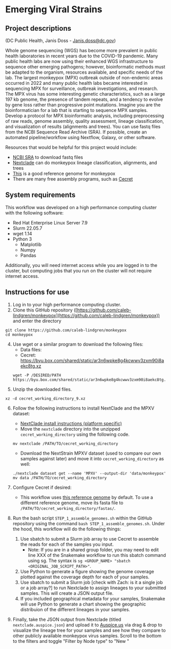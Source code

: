 # Emerging Viral Strains 

## Project descriptions

(DC Public Health, Janis Doss - Janis.doss@dc.gov)

Whole genome sequencing (WGS) has become more prevalent in public health laboratories in recent years due to the COVID-19 pandemic. Many public health labs are now using their enhanced WGS infrastructure to sequence other emerging pathogens; however, bioinformatic methods must be adapted to the organism, resources available, and specific needs of the lab. The largest monkeypox (MPX) outbreak outside of non-endemic areas occurred in 2022 and many public health labs became interested in sequencing MPX for surveillance, outbreak investigations, and research. The MPX virus has some interesting genetic characteristics, such as a large 197 kb genome, the presence of tandem repeats, and a tendency to evolve by gene loss rather than progressive point mutations. Imagine you are the bioinformatician for a lab that is starting to sequence MPX samples. Develop a protocol for MPX bioinformatic analysis, including preprocessing of raw reads, genome assembly, quality assessment, lineage classification, and visualization of results (alignments and trees). You can use fastq files from the NCBI Sequence Read Archive (SRA). If possible, create an automated pipeline/workflow using Nextflow, Galaxy, or other software.
 
Resources that would be helpful for this project would include:
- [NCBI SRA](https://www.ncbi.nlm.nih.gov/sra) to download fastq files
- [Nextclade](https://clades.nextstrain.org/) can do monkeypox lineage classification, alignments, and trees
- [This](https://www.ncbi.nlm.nih.gov/nuccore/NC_063383) is a good reference genome for monkeypox
- There are many free assembly programs, such as [Cecret](https://github.com/UPHL-BioNGS/Cecret)

## System requirements

This workflow was developed on a high performance computing cluster with the following software:

- Red Hat Enterprise Linux Server 7.9
- Slurm 22.05.7
- wget 1.14
- Python 3
    - Matplotlib
    - Numpy
    - Pandas
    
Additionally, you will need internet access while you are logged in to the cluster, but computing jobs that you run on the cluster will not require internet access. 

## Instructions for use

1. Log in to your high performance computing cluster. 
2. Clone this GitHub repository ([https://github.com/caleb-lindgren/monkeypox](https://github.com/caleb-lindgren/monkeypox)) and enter the directory
```unix
git clone https://github.com/caleb-lindgren/monkeypox
cd monkeypox
```
4. Use wget or a similar program to download the following files:
    - Data files:
    - Cecret: https://byu.box.com/shared/static/ar3n6wpke8g4kcwwv3zxm90i8aekc8tg.xz
    ```unix
    wget -P /DESIRED/PATH https://byu.box.com/shared/static/ar3n6wpke8g4kcwwv3zxm90i8aekc8tg.xz
    ```
4. Unzip the downloaded files.
 ```unix
xz -d cecret_working_directory_9.xz
```
6. Follow the following instructions to install NextClade and the MPXV dataset:
    - [NextClade install instructions (platform specific)](https://docs.nextstrain.org/projects/nextclade/en/stable/user/nextclade-cli.html#download-from-command-line)
	- Move the `nextclade` directory into the unzipped `cecret_working_directory` using the following code.
	```unix
	mv nextclade /PATH/TO/cecret_working_directory
	```
	- Download the NextStrain MPXV dataset (used to compare our own samples against later) and move it into `cecret_working_directory` as well:
	```unix
	./nextclade dataset get --name 'MPXV' --output-dir 'data/monkeypox'
	mv data /PATH/TO/cecret_working_directory
	```

6. Configure Cecret if desired:
    - This workflow uses [this reference genome](https://www.ncbi.nlm.nih.gov/nuccore/NC_063383) by default. To use a different reference genome, move its fasta file to `/PATH/TO/cecret_working_directory/fastas/`.
7. Run the bash script `STEP_1_assemble_genomes.sh` within the GitHub repository using the command `bash STEP_1_assemble_genomes.sh`. Under the hood, this workflow will do the following things:
    1. Use sbatch to submit a Slurm job array to use Cecret to assemble the reads for each of the samples you input.
        - Note: If you are in a shared group folder, you may need to edit line XXX of the Snakemake workflow to run this sbatch command using sg. The syntax is `sg <GROUP_NAME> "sbatch <ORIGINAL_JOB_SCRIPT_PATH>"`.
    2. Use Python to generate a figure showing the genome coverage plotted against the coverage depth for each of your samples.
    3. Use sbatch to submit a Slurm job [check with Zach: is it a single job or a job array?] to run Nextclade to assign lineages to your submitted samples. This will create a JSON output file.
    4. If you included geographical metadata for your samples, Snakemake will use Python to generate a chart showing the geographic distribuion of the different lineages in your samples.
8. Finally, take the JSON output from Nextclade (titled `nextclade.auspice.json`) and upload it to [Auspice.us](auspice.us) via drag & drop to visualize the lineage tree for your samples and see how they compare to other publicly available monkeypox virus samples. Scroll to the bottom to the filters and toggle "Filter by Node type" to "New "

